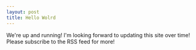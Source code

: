 ```yaml
---
layout: post
title: Hello Wolrd
---
```


We're up and running! I'm looking forward to updating this site over time!
Please subscribe to the RSS feed for more!
